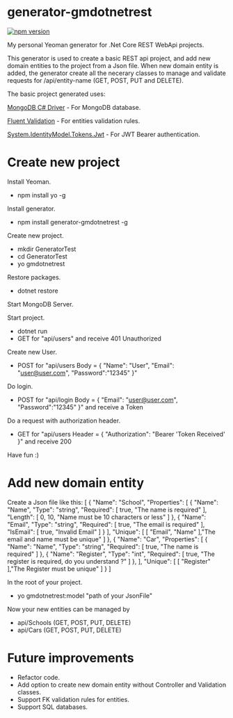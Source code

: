 # generator-gmdotnetrest

[![npm version](https://badge.fury.io/js/generator-gmdotnetrest.svg)](https://badge.fury.io/js/generator-gmdotnetrest)

My personal Yeoman generator for .Net Core REST WebApi projects.

This generator is used to create a basic REST api project, and add new domain entities to the project from a Json file.
When new domain entity is added, the generator create all the necerary classes to manage and validate requests for /api/entity-name (GET, POST, PUT and DELETE).

The basic project generated uses:

[MongoDB C# Driver](https://github.com/mongodb/mongo-csharp-driver#readme) - For MongoDB database.

[Fluent Validation](https://github.com/JeremySkinner/FluentValidation) - For entities validation rules.

[System.IdentityModel.Tokens.Jwt](https://github.com/AzureAD/azure-activedirectory-identitymodel-extensions-for-dotnet#readme) - For JWT Bearer authentication.

# Create new project

Install Yeoman.
- npm install yo -g


Install generator. 
- npm install generator-gmdotnetrest -g


Create new project.
- mkdir GeneratorTest
- cd GeneratorTest
- yo gmdotnetrest


Restore packages. 
- dotnet restore


Start MongoDB Server. 


Start project.
- dotnet run 
- GET for "api/users" and receive 401 Unauthorized


Create new User.
- POST for "api/users  Body = { "Name": "User", "Email": "user@user.com", "Password":"12345" }"


Do login.
- POST for "api/login Body = { "Email": "user@user.com", "Password":"12345" }" and receive a Token


Do a request with authorization header.
- GET for "api/users Header = { "Authorization": "Bearer 'Token Received' }" and receive 200


Have fun :)

# Add new domain entity

Create a Json file like this:
[
  {
    "Name": "School",
    "Properties": [
      {
        "Name": "Name",
        "Type": "string",
        "Required": [ true, "The name is required" ],
        "Length": [ 0, 10, "Name must be 10 characters or less" ]
      },
      {
        "Name": "Email",
        "Type": "string",
        "Required": [ true, "The email is required" ],
        "IsEmail": [ true, "Invalid Email" ]
      }
    ],
    "Unique": [
      [ "Email", "Name" ],"The email and name must be unique"
    ]
  },
  {
    "Name": "Car",
    "Properties": [
      {
        "Name": "Name",
        "Type": "string",
        "Required": [ true, "The name is required" ]
      },
      {
        "Name": "Register",
        "Type": "int",
        "Required": [ true, "The register is required, do you understand ?" ]
      },
    ],
    "Unique": [
      [ "Register" ],"The Register must be unique"
    ]
  }
]


In the root of your project. 
- yo gmdotnetrest:model "path of your JsonFile"


Now your new entities can be managed by 
 - api/Schools (GET, POST, PUT, DELETE)
 - api/Cars (GET, POST, PUT, DELETE)

# Future improvements 

- Refactor code.
- Add option to create new domain entity without Controller and Validation classes.
- Support FK validation rules for entities.
- Support SQL databases.
